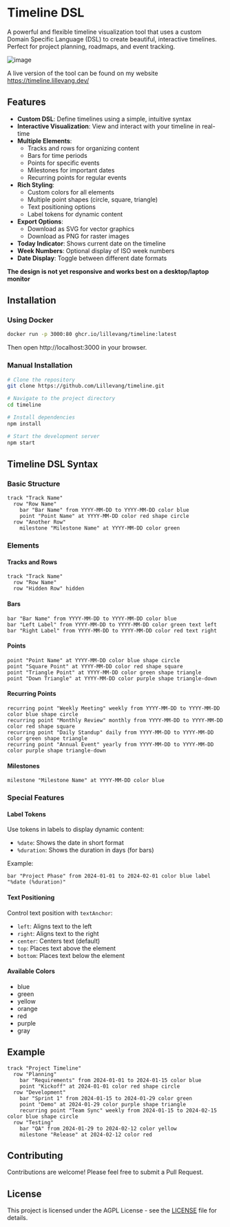 # Timeline DSL

A powerful and flexible timeline visualization tool that uses a custom Domain Specific Language (DSL) to create beautiful, interactive timelines. Perfect for project planning, roadmaps, and event tracking.

![image](https://github.com/user-attachments/assets/c5fa5ed5-4ed9-4192-bfa8-9c5bb9e830b5)

A live version of the tool can be found on my website https://timeline.lillevang.dev/

## Features

- **Custom DSL**: Define timelines using a simple, intuitive syntax
- **Interactive Visualization**: View and interact with your timeline in real-time
- **Multiple Elements**:
  - Tracks and rows for organizing content
  - Bars for time periods
  - Points for specific events
  - Milestones for important dates
  - Recurring points for regular events
- **Rich Styling**:
  - Custom colors for all elements
  - Multiple point shapes (circle, square, triangle)
  - Text positioning options
  - Label tokens for dynamic content
- **Export Options**:
  - Download as SVG for vector graphics
  - Download as PNG for raster images
- **Today Indicator**: Shows current date on the timeline
- **Week Numbers**: Optional display of ISO week numbers
- **Date Display**: Toggle between different date formats

**The design is not yet responsive and works best on a desktop/laptop monitor**

## Installation

### Using Docker

```bash
docker run -p 3000:80 ghcr.io/lillevang/timeline:latest
```

Then open http://localhost:3000 in your browser.

### Manual Installation

```bash
# Clone the repository
git clone https://github.com/Lillevang/timeline.git

# Navigate to the project directory
cd timeline

# Install dependencies
npm install

# Start the development server
npm start
```

## Timeline DSL Syntax

### Basic Structure

```
track "Track Name"
  row "Row Name"
    bar "Bar Name" from YYYY-MM-DD to YYYY-MM-DD color blue
    point "Point Name" at YYYY-MM-DD color red shape circle
  row "Another Row"
    milestone "Milestone Name" at YYYY-MM-DD color green
```

### Elements

#### Tracks and Rows
```
track "Track Name"
  row "Row Name"
  row "Hidden Row" hidden
```

#### Bars
```
bar "Bar Name" from YYYY-MM-DD to YYYY-MM-DD color blue
bar "Left Label" from YYYY-MM-DD to YYYY-MM-DD color green text left
bar "Right Label" from YYYY-MM-DD to YYYY-MM-DD color red text right
```

#### Points
```
point "Point Name" at YYYY-MM-DD color blue shape circle
point "Square Point" at YYYY-MM-DD color red shape square
point "Triangle Point" at YYYY-MM-DD color green shape triangle
point "Down Triangle" at YYYY-MM-DD color purple shape triangle-down
```

#### Recurring Points
```
recurring point "Weekly Meeting" weekly from YYYY-MM-DD to YYYY-MM-DD color blue shape circle
recurring point "Monthly Review" monthly from YYYY-MM-DD to YYYY-MM-DD color red shape square
recurring point "Daily Standup" daily from YYYY-MM-DD to YYYY-MM-DD color green shape triangle
recurring point "Annual Event" yearly from YYYY-MM-DD to YYYY-MM-DD color purple shape triangle-down
```

#### Milestones
```
milestone "Milestone Name" at YYYY-MM-DD color blue
```

### Special Features

#### Label Tokens
Use tokens in labels to display dynamic content:
- `%date`: Shows the date in short format
- `%duration`: Shows the duration in days (for bars)

Example:
```
bar "Project Phase" from 2024-01-01 to 2024-02-01 color blue label "%date (%duration)"
```

#### Text Positioning
Control text position with `textAnchor`:
- `left`: Aligns text to the left
- `right`: Aligns text to the right
- `center`: Centers text (default)
- `top`: Places text above the element
- `bottom`: Places text below the element

#### Available Colors
- blue
- green
- yellow
- orange
- red
- purple
- gray

## Example

```
track "Project Timeline"
  row "Planning"
    bar "Requirements" from 2024-01-01 to 2024-01-15 color blue
    point "Kickoff" at 2024-01-01 color red shape circle
  row "Development"
    bar "Sprint 1" from 2024-01-15 to 2024-01-29 color green
    point "Demo" at 2024-01-29 color purple shape triangle
    recurring point "Team Sync" weekly from 2024-01-15 to 2024-02-15 color blue shape circle
  row "Testing"
    bar "QA" from 2024-01-29 to 2024-02-12 color yellow
    milestone "Release" at 2024-02-12 color red
```

## Contributing

Contributions are welcome! Please feel free to submit a Pull Request.

## License

This project is licensed under the AGPL License - see the [LICENSE](LICENSE) file for details. 
